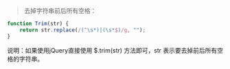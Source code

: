 > 去掉字符串前后所有空格：
```js
function Trim(str) {
    return str.replace(/(^\s*)|(\s*$)/g, "");
}
```
说明：如果使用jQuery直接使用 $.trim(str) 方法即可，str 表示要去掉前后所有空格的字符串。